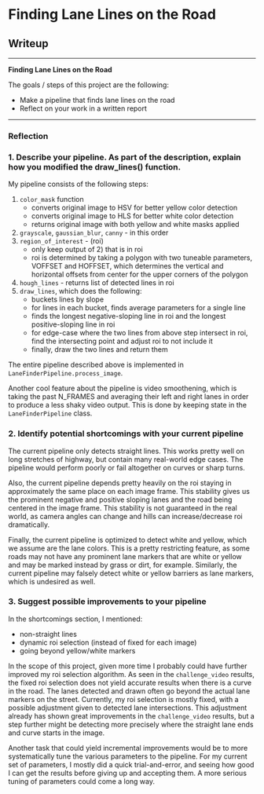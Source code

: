 # **Finding Lane Lines on the Road** 

## Writeup

---

**Finding Lane Lines on the Road**

The goals / steps of this project are the following:
* Make a pipeline that finds lane lines on the road
* Reflect on your work in a written report

---

### Reflection

### 1. Describe your pipeline. As part of the description, explain how you modified the draw_lines() function.

My pipeline consists of the following steps:
1) `color_mask` function
    - converts original image to HSV for better yellow color detection
    - converts original image to HLS for better white color detection
    - returns original image with both yellow and white masks applied
2) `grayscale`, `gaussian_blur`, `canny` - in this order
3) `region_of_interest` - (roi)
    - only keep output of 2) that is in roi
    - roi is determined by taking a polygon with two tuneable parameters,
    VOFFSET and HOFFSET, which determines the vertical and horizontal offsets
    from center for the upper corners of the polygon
4) `hough_lines` - returns list of detected lines in roi
5) `draw_lines`, which does the following:
    - buckets lines by slope
    - for lines in each bucket, finds average parameters for a single line
    - finds the longest negative-sloping line in roi and the longest
    positive-sloping line in roi
    - for edge-case where the two lines from above step intersect in roi, find
    the intersecting point and adjust roi to not include it
    - finally, draw the two lines and return them

The entire pipeline described above is implemented in `LaneFinderPipeline.process_image`.

Another cool feature about the pipeline is video smoothening, which is taking the past N_FRAMES and averaging their left and right lanes in order to produce a less shaky video output. This is done by keeping state in the `LaneFinderPipeline` class.


### 2. Identify potential shortcomings with your current pipeline

The current pipeline only detects straight lines. This works pretty well on
long stretches of highway, but contain many real-world edge cases. The pipeline
would perform poorly or fail altogether on curves or sharp turns.

Also, the current pipeline depends pretty heavily on the roi staying in
approximately the same place on each image frame.
This stability gives us the prominent negative and positive sloping lanes and
the road being centered in the image frame. This stability is not guaranteed in
the real world, as camera angles can change and hills can increase/decrease roi
dramatically.

Finally, the current pipeline is optimized to detect white and yellow, which we
assume are the lane colors. This is a pretty restricting feature, as some roads
may not have any prominent lane markers that are white or yellow and may be
marked instead by grass or dirt, for example. Similarly, the current pipeline may
falsely detect white or yellow barriers as lane markers, which is undesired as
well.


### 3. Suggest possible improvements to your pipeline

In the shortcomings section, I mentioned:
- non-straight lines
- dynamic roi selection (instead of fixed for each image)
- going beyond yellow/white markers

In the scope of this project, given more time I probably could have further
improved my roi selection algorithm. As seen in the `challenge_video` results,
the fixed roi selection does not yield accurate results when there is a curve
in the road. The lanes detected and drawn often go beyond the actual lane
markers on the street. Currently, my roi selection is mostly fixed, with
a possible adjustment given to detected lane intersections. This adjustment
already has shown great improvements in the `challenge_video` results, but
a step further might be detecting more precisely where the straight lane ends
and curve starts in the image. 

Another task that could yield incremental improvements would be to more
systematically tune the various parameters to the pipeline. For my current set
of parameters, I mostly did a quick trial-and-error, and seeing how good I can
get the results before giving up and accepting them. A more serious tuning of
parameters could come a long way.

